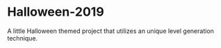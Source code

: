 # Halloween-2019
A little Halloween themed project that utilizes an unique level generation technique.
